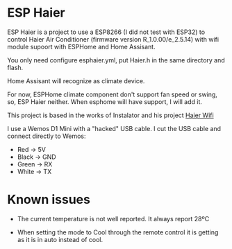  # ESP Haier
 
 
 ESP Haier is a project to use a ESP8266 (I did not test with ESP32) to control Haier Air Conditioner (firmware version R_1.0.00/e_2.5.14) with wifi module supoort with ESPHome and Home Assisant.
 

 You only need configure esphaier.yml, put Haier.h in the same directory and flash. 
 
 Home Assisant will recognize as climate device.
 
 For now, ESPHome climate component don't support fan speed or swing, so, ESP Haier neither. When esphome will have support, I will add it.
 
 This project is based in the works of Instalator and his project [Haier Wifi](https://github.com/instalator/Haier_WiFi/)
 
 
 I use a Wemos D1 Mini with a "hacked" USB cable. I cut the USB cable and connect directly to Wemos:
 
 - Red -> 5V 
 - Black -> GND 
 - Green -> RX 
 - White -> TX
 
  # Known issues
 
- The current temperature is not well reported. It always report 28ºC

- When setting the mode to Cool through the remote control it is getting as it is in auto instead of cool.
